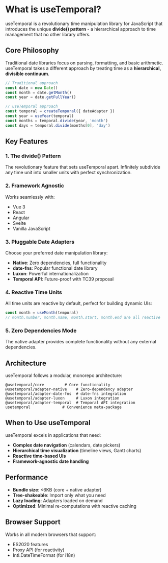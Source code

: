 # What is useTemporal?

useTemporal is a revolutionary time manipulation library for JavaScript that introduces the unique **divide() pattern** - a hierarchical approach to time management that no other library offers.

## Core Philosophy

Traditional date libraries focus on parsing, formatting, and basic arithmetic. useTemporal takes a different approach by treating time as a **hierarchical, divisible continuum**.

```typescript
// Traditional approach
const date = new Date()
const month = date.getMonth()
const year = date.getFullYear()

// useTemporal approach
const temporal = createTemporal({ dateAdapter })
const year = useYear(temporal)
const months = temporal.divide(year, 'month')
const days = temporal.divide(months[0], 'day')
```

## Key Features

### 1. **The divide() Pattern** 
The revolutionary feature that sets useTemporal apart. Infinitely subdivide any time unit into smaller units with perfect synchronization.

### 2. **Framework Agnostic**
Works seamlessly with:
- Vue 3
- React
- Angular
- Svelte
- Vanilla JavaScript

### 3. **Pluggable Date Adapters**
Choose your preferred date manipulation library:
- **Native**: Zero dependencies, full functionality
- **date-fns**: Popular functional date library
- **Luxon**: Powerful internationalization
- **Temporal API**: Future-proof with TC39 proposal

### 4. **Reactive Time Units**
All time units are reactive by default, perfect for building dynamic UIs:

```typescript
const month = useMonth(temporal)
// month.number, month.name, month.start, month.end are all reactive
```

### 5. **Zero Dependencies Mode**
The native adapter provides complete functionality without any external dependencies.

## Architecture

useTemporal follows a modular, monorepo architecture:

```
@usetemporal/core         # Core functionality
@usetemporal/adapter-native    # Zero-dependency adapter
@usetemporal/adapter-date-fns  # date-fns integration
@usetemporal/adapter-luxon     # Luxon integration
@usetemporal/adapter-temporal  # Temporal API integration
usetemporal              # Convenience meta-package
```

## When to Use useTemporal

useTemporal excels in applications that need:

- **Complex date navigation** (calendars, date pickers)
- **Hierarchical time visualization** (timeline views, Gantt charts)
- **Reactive time-based UIs**
- **Framework-agnostic date handling**

## Performance

- **Bundle size**: <6KB (core + native adapter)
- **Tree-shakeable**: Import only what you need
- **Lazy loading**: Adapters loaded on demand
- **Optimized**: Minimal re-computations with reactive caching

## Browser Support

Works in all modern browsers that support:
- ES2020 features
- Proxy API (for reactivity)
- Intl.DateTimeFormat (for i18n)